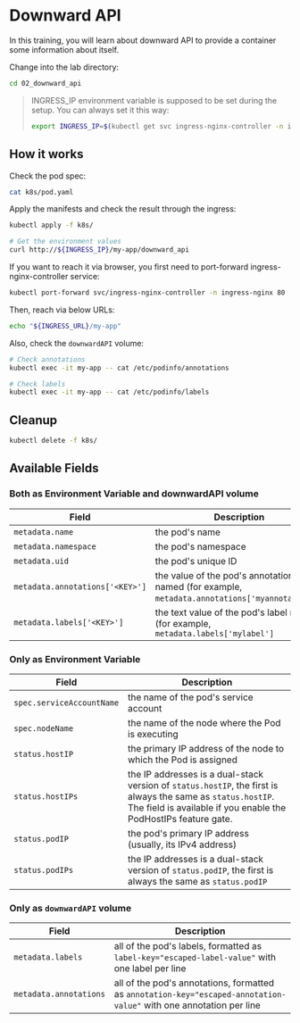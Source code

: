 # Downward API

In this training, you will learn about downward API to provide a container some information about itself.

Change into the lab directory:

```bash
cd 02_downward_api
```

> INGRESS_IP environment variable is supposed to be set during the setup. You can always set it this way:
>
> ```bash
> export INGRESS_IP=$(kubectl get svc ingress-nginx-controller -n ingress-nginx -o jsonpath='{.status.loadBalancer.ingress[].ip}')
> ```

## How it works

Check the pod spec:

```bash
cat k8s/pod.yaml
```

Apply the manifests and check the result through the ingress:

```bash
kubectl apply -f k8s/

# Get the environment values
curl http://${INGRESS_IP}/my-app/downward_api
```

If you want to reach it via browser, you first need to port-forward ingress-nginx-controller service:

```bash
kubectl port-forward svc/ingress-nginx-controller -n ingress-nginx 80
```

Then, reach via below URLs:

```bash
echo "${INGRESS_URL}/my-app"
```

Also, check the `downwardAPI` volume:

```bash
# Check annotations
kubectl exec -it my-app -- cat /etc/podinfo/annotations

# Check labels
kubectl exec -it my-app -- cat /etc/podinfo/labels
```

## Cleanup

```bash
kubectl delete -f k8s/
```

<!--  TODO move this to slides  -->

## Available Fields

### Both as Environment Variable and downwardAPI volume

| Field                           | Description                                                                                         |
| ------------------------------- | --------------------------------------------------------------------------------------------------- |
| `metadata.name`                 | the pod's name                                                                                      |
| `metadata.namespace`            | the pod's namespace                                                                                 |
| `metadata.uid`                  | the pod's unique ID                                                                                 |
| `metadata.annotations['<KEY>']` | the value of the pod's annotation named <KEY> (for example, `metadata.annotations['myannotation']`) |
| `metadata.labels['<KEY>']`      | the text value of the pod's label named <KEY> (for example, `metadata.labels['mylabel']`            |

### Only as Environment Variable

| Field                     | Description                                                                                                                                                                     |
| ------------------------- | ------------------------------------------------------------------------------------------------------------------------------------------------------------------------------- |
| `spec.serviceAccountName` | the name of the pod's service account                                                                                                                                           |
| `spec.nodeName`           | the name of the node where the Pod is executing                                                                                                                                 |
| `status.hostIP`           | the primary IP address of the node to which the Pod is assigned                                                                                                                 |
| `status.hostIPs`          | the IP addresses is a dual-stack version of `status.hostIP`, the first is always the same as `status.hostIP`. The field is available if you enable the PodHostIPs feature gate. |
| `status.podIP`            | the pod's primary IP address (usually, its IPv4 address)                                                                                                                        |
| `status.podIPs`           | the IP addresses is a dual-stack version of `status.podIP`, the first is always the same as `status.podIP`                                                                      |

### Only as `downwardAPI` volume

| Field                  | Description                                                                                                         |
| ---------------------- | ------------------------------------------------------------------------------------------------------------------- |
| `metadata.labels`      | all of the pod's labels, formatted as `label-key="escaped-label-value"` with one label per line                     |
| `metadata.annotations` | all of the pod's annotations, formatted as `annotation-key="escaped-annotation-value"` with one annotation per line |
